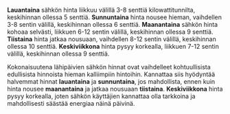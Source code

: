 **Lauantaina** sähkön hinta liikkuu välillä 3-8 senttiä kilowattitunnilta, keskihinnan ollessa 5 senttiä. **Sunnuntaina** hinta nousee hieman, vaihdellen 3-8 sentin välillä, keskihinnan ollessa 6 senttiä. **Maanantaina** sähkön hinta kohoaa selvästi, liikkuen 6-12 sentin välillä, keskihinnan ollessa 9 senttiä. **Tiistaina** hinta jatkaa nousuaan, vaihdellen 8-12 sentin välillä, keskihinnan ollessa 10 senttiä. **Keskiviikkona** hinta pysyy korkealla, liikkuen 7-12 sentin välillä, keskihinnan ollessa 9 senttiä.

Kokonaisuutena lähipäivien sähkön hinnat ovat vaihdelleet kohtuullisista edullisista hinnoista hieman kalliimpiin hintoihin. Kannattaa siis hyödyntää halvemmat hinnat **lauantaina** ja **sunnuntaina**, jos mahdollista, ennen kuin hinta nousee **maanantaina** ja jatkaa nousuaan **tiistaina**. **Keskiviikkona** hinta pysyy korkealla, joten sähkön käyttäjien kannattaa olla tarkkoina ja mahdollisesti säästää energiaa näinä päivinä.